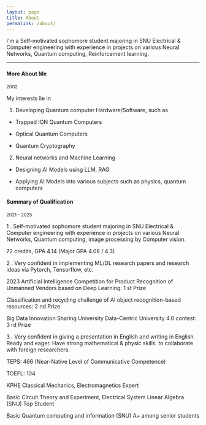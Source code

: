 ```yaml
---
layout: page
title: About
permalink: /about/
---
```

I'm a Self-motivated sophomore student majoring in SNU Electrical & Computer engineering with experience in projects on various Neural Networks, Quantum computing, Reinforcement learning.


***

#### More About Me
<small>2002</small>

My interests lie in

1. Developing Quantum computer Hardware/Software, such as
- Trapped ION Quantum Computers

- Optical Quantum Computers

- Quantum Cryptography

2. Neural networks and Machine Learning
- Designing AI Models using LLM, RAG

- Applying AI Models into various subjects such as physics, quantum computers



#### Summary of Qualification
<small>2021 - 2025</small>

1 . Self-motivated sophomore student majoring in SNU Electrical & Computer engineering with experience in projects on various Neural Networks, Quantum computing, image processing by Computer vision.

72 credits, GPA 4.14 (Major GPA 4.08 / 4.3)

2 . Very confident in implementing ML/DL research papers and research ideas via Pytorch, Tensorflow, etc.

2023 Artificial Intelligence Competition for Product Recognition of Unmanned Vendors based on Deep Learning: 1 st Prize

Classification and recycling challenge of AI object recognition-based resources: 2 nd Prize

Big Data Innovation Sharing University Data-Centric University 4.0 contest: 3 rd Prize


3 . Very confident in giving a presentation in English and writing in English. Ready and eager. Have strong mathematical & physic skills. to collaborate with foreign researchers.

TEPS: 466 (Near-Native Level of Communicative Competence)

TOEFL: 104

KPHE Classical Mechanics, Electromagnetics Expert

Basic Circuit Theory and Experiment, Electrical System Linear Algebra (SNU) Top Student

Basic Quantum computing and information (SNU) A+ among senior students